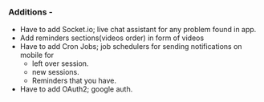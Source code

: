 ### Additions -

- Have to add Socket.io; live chat assistant for any problem found in app.
- Add reminders sections(videos order) in form of videos
- Have to add Cron Jobs; job schedulers for sending notifications on mobile for
  - left over session.
  - new sessions.
  - Reminders that you have.
- Have to add OAuth2; google auth.

